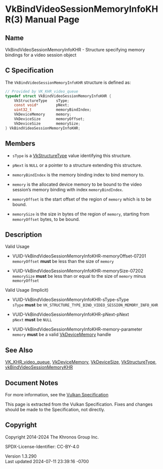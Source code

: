 # VkBindVideoSessionMemoryInfoKHR(3) Manual Page

## Name

VkBindVideoSessionMemoryInfoKHR - Structure specifying memory bindings
for a video session object



## <a href="#_c_specification" class="anchor"></a>C Specification

The `VkBindVideoSessionMemoryInfoKHR` structure is defined as:

``` c
// Provided by VK_KHR_video_queue
typedef struct VkBindVideoSessionMemoryInfoKHR {
    VkStructureType    sType;
    const void*        pNext;
    uint32_t           memoryBindIndex;
    VkDeviceMemory     memory;
    VkDeviceSize       memoryOffset;
    VkDeviceSize       memorySize;
} VkBindVideoSessionMemoryInfoKHR;
```

## <a href="#_members" class="anchor"></a>Members

- `sType` is a [VkStructureType](https://registry.khronos.org/vulkan/specs/1.3-extensions/man/html/VkStructureType.html) value identifying
  this structure.

- `pNext` is `NULL` or a pointer to a structure extending this
  structure.

- `memoryBindIndex` is the memory binding index to bind memory to.

- `memory` is the allocated device memory to be bound to the video
  session’s memory binding with index `memoryBindIndex`.

- `memoryOffset` is the start offset of the region of `memory` which is
  to be bound.

- `memorySize` is the size in bytes of the region of `memory`, starting
  from `memoryOffset` bytes, to be bound.

## <a href="#_description" class="anchor"></a>Description

Valid Usage

- <a href="#VUID-VkBindVideoSessionMemoryInfoKHR-memoryOffset-07201"
  id="VUID-VkBindVideoSessionMemoryInfoKHR-memoryOffset-07201"></a>
  VUID-VkBindVideoSessionMemoryInfoKHR-memoryOffset-07201  
  `memoryOffset` **must** be less than the size of `memory`

- <a href="#VUID-VkBindVideoSessionMemoryInfoKHR-memorySize-07202"
  id="VUID-VkBindVideoSessionMemoryInfoKHR-memorySize-07202"></a>
  VUID-VkBindVideoSessionMemoryInfoKHR-memorySize-07202  
  `memorySize` **must** be less than or equal to the size of `memory`
  minus `memoryOffset`

Valid Usage (Implicit)

- <a href="#VUID-VkBindVideoSessionMemoryInfoKHR-sType-sType"
  id="VUID-VkBindVideoSessionMemoryInfoKHR-sType-sType"></a>
  VUID-VkBindVideoSessionMemoryInfoKHR-sType-sType  
  `sType` **must** be
  `VK_STRUCTURE_TYPE_BIND_VIDEO_SESSION_MEMORY_INFO_KHR`

- <a href="#VUID-VkBindVideoSessionMemoryInfoKHR-pNext-pNext"
  id="VUID-VkBindVideoSessionMemoryInfoKHR-pNext-pNext"></a>
  VUID-VkBindVideoSessionMemoryInfoKHR-pNext-pNext  
  `pNext` **must** be `NULL`

- <a href="#VUID-VkBindVideoSessionMemoryInfoKHR-memory-parameter"
  id="VUID-VkBindVideoSessionMemoryInfoKHR-memory-parameter"></a>
  VUID-VkBindVideoSessionMemoryInfoKHR-memory-parameter  
  `memory` **must** be a valid [VkDeviceMemory](https://registry.khronos.org/vulkan/specs/1.3-extensions/man/html/VkDeviceMemory.html)
  handle

## <a href="#_see_also" class="anchor"></a>See Also

[VK_KHR_video_queue](https://registry.khronos.org/vulkan/specs/1.3-extensions/man/html/VK_KHR_video_queue.html),
[VkDeviceMemory](https://registry.khronos.org/vulkan/specs/1.3-extensions/man/html/VkDeviceMemory.html),
[VkDeviceSize](https://registry.khronos.org/vulkan/specs/1.3-extensions/man/html/VkDeviceSize.html),
[VkStructureType](https://registry.khronos.org/vulkan/specs/1.3-extensions/man/html/VkStructureType.html),
[vkBindVideoSessionMemoryKHR](https://registry.khronos.org/vulkan/specs/1.3-extensions/man/html/vkBindVideoSessionMemoryKHR.html)

## <a href="#_document_notes" class="anchor"></a>Document Notes

For more information, see the <a
href="https://registry.khronos.org/vulkan/specs/1.3-extensions/html/vkspec.html#VkBindVideoSessionMemoryInfoKHR"
target="_blank" rel="noopener">Vulkan Specification</a>

This page is extracted from the Vulkan Specification. Fixes and changes
should be made to the Specification, not directly.

## <a href="#_copyright" class="anchor"></a>Copyright

Copyright 2014-2024 The Khronos Group Inc.

SPDX-License-Identifier: CC-BY-4.0

Version 1.3.290  
Last updated 2024-07-11 23:39:16 -0700
